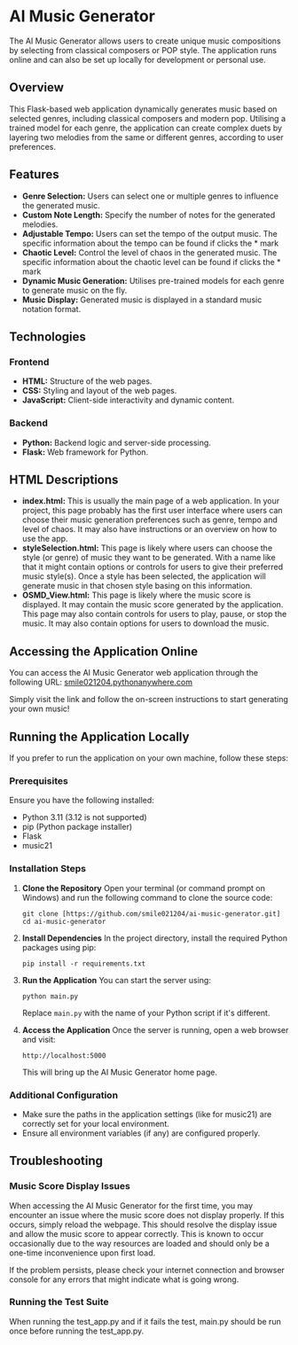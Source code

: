 
# AI Music Generator

The AI Music Generator allows users to create unique music compositions by selecting from classical composers or POP style. The application runs online and can also be set up locally for development or personal use.

## Overview

This Flask-based web application dynamically generates music based on selected genres, including classical composers and modern pop. Utilising a trained model for each genre, the application can create complex duets by layering two melodies from the same or different genres, according to user preferences.

## Features

- **Genre Selection:** Users can select one or multiple genres to influence the generated music.
- **Custom Note Length:** Specify the number of notes for the generated melodies.
- **Adjustable Tempo:** Users can set the tempo of the output music. The specific information about the tempo can be found if clicks the * mark
- **Chaotic Level:** Control the level of chaos in the generated music. The specific information about the chaotic level can be found if clicks the * mark
- **Dynamic Music Generation:** Utilises pre-trained models for each genre to generate music on the fly.
- **Music Display:** Generated music is displayed in a standard music notation format.

## Technologies
### Frontend
- **HTML:** Structure of the web pages.
- **CSS:** Styling and layout of the web pages.
- **JavaScript:** Client-side interactivity and dynamic content.
### Backend
- **Python:** Backend logic and server-side processing.
- **Flask:** Web framework for Python.

## HTML Descriptions
- **index.html:** This is usually the main page of a web application. In your project, this page probably has the first user interface where users can choose their music generation preferences such as genre, tempo and level of chaos. It may also have instructions or an overview on how to use the app.
- **styleSelection.html:** This page is likely where users can choose the style (or genre) of music they want to be generated. With a name like that it might contain options or controls for users to give their preferred music style(s). Once a style has been selected, the application will generate music in that chosen style basing on this information.
- **OSMD_View.html:** This page is likely where the music score is displayed. It may contain the music score generated by the application. This page may also contain controls for users to play, pause, or stop the music. It may also contain options for users to download the music.

## Accessing the Application Online

You can access the AI Music Generator web application through the following URL:
[smile021204.pythonanywhere.com](http://smile021204.pythonanywhere.com)

Simply visit the link and follow the on-screen instructions to start generating your own music!

## Running the Application Locally

If you prefer to run the application on your own machine, follow these steps:

### Prerequisites

Ensure you have the following installed:
- Python 3.11 (3.12 is not supported)
- pip (Python package installer)
- Flask
- music21

### Installation Steps

1. **Clone the Repository**
   Open your terminal (or command prompt on Windows) and run the following command to clone the source code:
   ```
   git clone [https://github.com/smile021204/ai-music-generator.git]
   cd ai-music-generator
   ```

2. **Install Dependencies**
   In the project directory, install the required Python packages using pip:
   ```
   pip install -r requirements.txt
   ```

3. **Run the Application**
   You can start the server using:
   ```
   python main.py
   ```
   Replace `main.py` with the name of your Python script if it's different.

4. **Access the Application**
   Once the server is running, open a web browser and visit:
   ```
   http://localhost:5000
   ```
   This will bring up the AI Music Generator home page.

### Additional Configuration

- Make sure the paths in the application settings (like for music21) are correctly set for your local environment.
- Ensure all environment variables (if any) are configured properly.


## Troubleshooting

### Music Score Display Issues

When accessing the AI Music Generator for the first time, you may encounter an issue where the music score does not display properly. If this occurs, simply reload the webpage. This should resolve the display issue and allow the music score to appear correctly. This is known to occur occasionally due to the way resources are loaded and should only be a one-time inconvenience upon first load.

If the problem persists, please check your internet connection and browser console for any errors that might indicate what is going wrong.

### Running the Test Suite

When running the test_app.py and if it fails the test, main.py should be run once before running the test_app.py.

